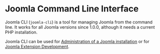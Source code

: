 # Joomla Command Line Interface

Joomla CLI (`joomla-cli`) is a tool for managing Joomla from the command line.
It works for all Joomla versions since 1.0.0, although it needs a current PHP installation.

Joomla CLI can be used for [Administration of a Joomla installation](adminstration.md) or for [Joomla Extension Development](development.md).
